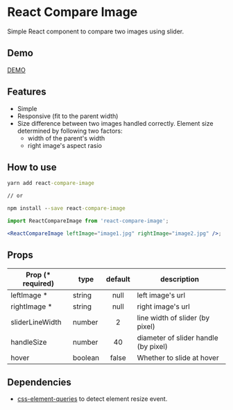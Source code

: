 # React Compare Image

Simple React component to compare two images using slider.

## Demo

[DEMO](https://react-compare-image.yuuniworks.com/)

## Features

* Simple
* Responsive (fit to the parent width)
* Size difference between two images handled correctly. Element size determined by following two factors:
  * width of the parent's width
  * right image's aspect rasio

## How to use

```cmd
yarn add react-compare-image

// or

npm install --save react-compare-image
```

```jsx
import ReactCompareImage from 'react-compare-image';

<ReactCompareImage leftImage="image1.jpg" rightImage="image2.jpg" />;
```

## Props

| Prop (\* required) | type    | default | description                          |
| ------------------ | ------- | :-----: | ------------------------------------ |
| leftImage \*       | string  |  null   | left image's url                     |
| rightImage \*      | string  |  null   | right image's url                    |
| sliderLineWidth    | number  |    2    | line width of slider (by pixel)      |
| handleSize         | number  |   40    | diameter of slider handle (by pixel) |
| hover              | boolean |  false  | Whether to slide at hover            |

## Dependencies

* [css-element-queries](https://github.com/marcj/css-element-queries) to detect element resize event.
